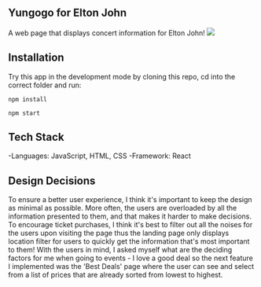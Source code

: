 ## Yungogo for Elton John

A web page that displays concert information for Elton John!
![](https://media.giphy.com/media/lnUBJy2EoYNgs0pBKu/giphy.gif)

## Installation

Try this app in the development mode by cloning this repo, cd into the correct folder and run:

```
npm install

npm start
```

## Tech Stack

-Languages: JavaScript, HTML, CSS
-Framework: React

## Design Decisions

To ensure a better user experience, I think it's important to keep the design as minimal as possible. More often, the users are overloaded by all the information presented to them, and that makes it harder to make decisions. To encourage ticket purchases, I think it's best to filter out all the noises for the users upon visiting the page thus the landing page only displays location filter for users to quickly get the information that's most important to them! With the users in mind, I asked myself what are the deciding factors for me when going to events - I love a good deal so the next feature I implemented was the 'Best Deals' page where the user can see and select from a list of prices that are already sorted from lowest to highest.
